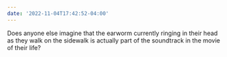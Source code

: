 ```yaml
---
date: '2022-11-04T17:42:52-04:00'
---
```


Does anyone else imagine that the earworm currently ringing in their head as they walk on the sidewalk is actually part of the soundtrack in the movie of their life?
